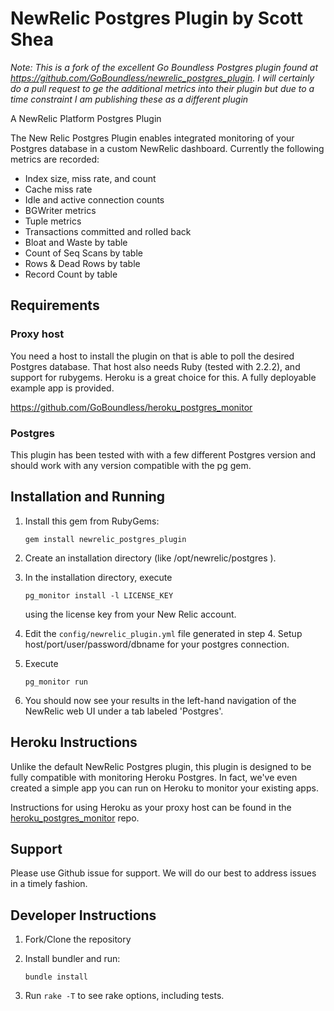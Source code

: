 NewRelic Postgres Plugin by Scott Shea
======================================

_Note: This is a fork of the excellent Go Boundless Postgres plugin found at https://github.com/GoBoundless/newrelic_postgres_plugin. 
I will certainly do a pull request to ge the additional metrics into their plugin but due to a time constraint I am 
publishing these as a different plugin_

A NewRelic Platform Postgres Plugin

The New Relic Postgres Plugin enables integrated monitoring of your Postgres database in a custom NewRelic dashboard. Currently the following metrics are recorded:

* Index size, miss rate, and count
* Cache miss rate
* Idle and active connection counts
* BGWriter metrics
* Tuple metrics
* Transactions committed and rolled back
* Bloat and Waste by table
* Count of Seq Scans by table
* Rows & Dead Rows by table
* Record Count by table

## Requirements

### Proxy host

You need a host to install the plugin on that is able to poll the desired Postgres database. That
host also needs Ruby (tested with 2.2.2), and support for rubygems. Heroku is a great choice for this. A fully deployable example app is provided.

https://github.com/GoBoundless/heroku_postgres_monitor

### Postgres

This plugin has been tested with with a few different Postgres version and should work with any version compatible with the pg gem.

## Installation and Running

1. Install this gem from RubyGems:

      ```gem install newrelic_postgres_plugin```

2. Create an installation directory (like /opt/newrelic/postgres ).
3. In the installation directory, execute

      ```pg_monitor install -l LICENSE_KEY```

   using the license key from your New Relic account.
4. Edit the `config/newrelic_plugin.yml` file generated in step 4. Setup host/port/user/password/dbname for your postgres connection.
5. Execute

      ```pg_monitor run```

6. You should now see your results in the left-hand navigation of the NewRelic web UI under a tab labeled 'Postgres'.

## Heroku Instructions

Unlike the default NewRelic Postgres plugin, this plugin is designed to be fully compatible with monitoring Heroku Postgres. In fact, we've even created a simple app you can run on Heroku to monitor your existing apps.

Instructions for using Heroku as your proxy host can be found in the [heroku_postgres_monitor](https://github.com/GoBoundless/heroku_postgres_monitor) repo.

## Support

Please use Github issue for support. We will do our best to address issues in a timely fashion.

## Developer Instructions

1. Fork/Clone the repository
2. Install bundler and run:

      ```bundle install```

3. Run `rake -T` to see rake options, including tests.

